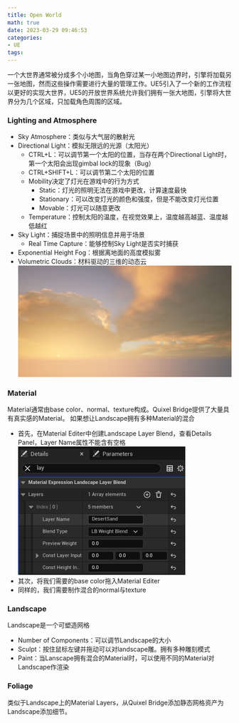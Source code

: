 ```yaml
---
title: Open World
math: true
date: 2023-03-29 09:46:53
categories:
- UE
tags:
---
```

一个大世界通常被分成多个小地图，当角色穿过某一小地图边界时，引擎将加载另一张地图，然而这些操作需要进行大量的管理工作。UE5引入了一个新的工作流程以更好的实现大世界，UE5的开放世界系统允许我们拥有一张大地图，引擎将大世界分为几个区域，只加载角色周围的区域。
<!--more-->
### Lighting and Atmosphere
- Sky Atmosphere：类似与大气层的散射光
- Directional Light：模拟无限远的光源（太阳光）
  - CTRL+L：可以调节第一个太阳的位置，当存在两个Directional Light时，第一个太阳会出现gimbal lock的现象（Bug）
  - CTRL+SHIFT+L：可以调节第二个太阳的位置
  - Mobility决定了灯光在游戏中的行为方式
     - Static：灯光的照明无法在游戏中更改，计算速度最快
     - Stationary：可以改变灯光的颜色和强度，但是不能改变灯光位置
     - Movable：灯光可以随意更改
  - Temperature：控制太阳的温度，在视觉效果上，温度越高越蓝、温度越低越红
- Sky Light：捕捉场景中的照明信息并用于场景
  - Real Time Capture：能够控制Sky Light是否实时捕获
- Exponential Height Fog：根据离地面的高度模拟雾
- Volumetric Clouds：材料驱动的三维的动态云
![Sky](Open%20World/Sky.png)

### Material
Material通常由base color、normal、texture构成。Quixel Bridge提供了大量具有真实感的Material。
如果想让Landscape拥有多种Material的混合
- 首先，在Material Editer中创建Landscape Layer Blend，查看Details Panel，Layer Name属性不能含有空格![Layer Blend Details](Open%20World/Layer%20Blend%20Details.png)
- 其次，将我们需要的base color拖入Material Editer
- 同样的，我们需要制作混合的normal与texture

### Landscape
Landscape是一个可塑造网格
- Number of Components：可以调节Landscape的大小
- Sculpt：按住鼠标左键并拖动可以对landscape雕。拥有多种雕刻模式
- Paint：当Lanscape拥有混合的Material时，可以使用不同的Material对Landscape作渲染

### Foliage
类似于Landscape上的Material Layers，从Quixel Bridge添加静态网格资产为Landscape添加细节。